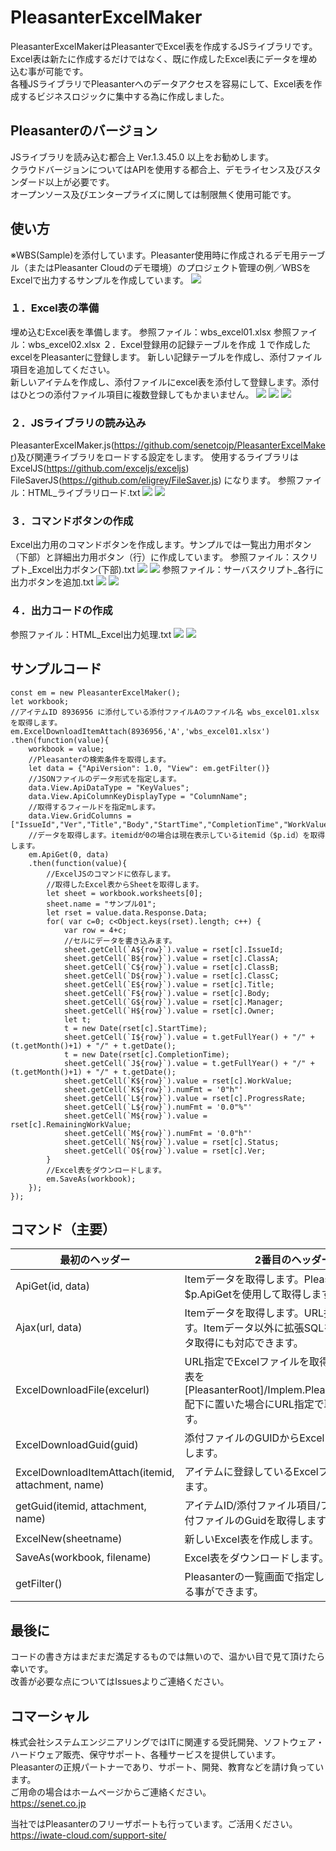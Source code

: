 # PleasanterExcelMaker

PleasanterExcelMakerはPleasanterでExcel表を作成するJSライブラリです。  
Excel表は新たに作成するだけではなく、既に作成したExcel表にデータを埋め込む事が可能です。  
各種JSライブラリでPleasanterへのデータアクセスを容易にして、Excel表を作成するビジネスロジックに集中する為に作成しました。

## Pleasanterのバージョン
JSライブラリを読み込む都合上 Ver.1.3.45.0 以上をお勧めします。  
クラウドバージョンについてはAPIを使用する都合上、デモライセンス及びスタンダード以上が必要です。  
オープンソース及びエンタープライズに関しては制限無く使用可能です。  
  
## 使い方
※WBS(Sample)を添付しています。Pleasanter使用時に作成されるデモ用テーブル（またはPleasanter Cloudのデモ環境）のプロジェクト管理の例／WBSをExcelで出力するサンプルを作成しています。
![](images/ScreenShot_2023-10-27_182527.png)

### １．Excel表の準備
埋め込むExcel表を準備します。
参照ファイル：wbs_excel01.xlsx
参照ファイル：wbs_excel02.xlsx
２．Excel登録用の記録テーブルを作成
１で作成したexcelをPleasanterに登録します。
新しい記録テーブルを作成し、添付ファイル項目を追加してください。  
新しいアイテムを作成し、添付ファイルにexcel表を添付して登録します。添付はひとつの添付ファイル項目に複数登録してもかまいません。
![](images/ScreenShot_2023-10-27_154350.png)
![](images/ScreenShot_2023-10-27_154405.png)
![](images/ScreenShot_2023-10-27_154418.png)

### ２．JSライブラリの読み込み
PleasanterExcelMaker.js(https://github.com/senetcojp/PleasanterExcelMaker)及び関連ライブラリをロードする設定をします。
使用するライブラリは
ExcelJS(https://github.com/exceljs/exceljs)
FileSaverJS(https://github.com/eligrey/FileSaver.js)
になります。
参照ファイル：HTML_ライブラリロード.txt
![](images/ScreenShot_2023-10-27_155502.png)
![](images/ScreenShot_2023-10-27_155511.png)

### ３．コマンドボタンの作成
Excel出力用のコマンドボタンを作成します。サンプルでは一覧出力用ボタン（下部）と詳細出力用ボタン（行）に作成しています。
参照ファイル：スクリプト_Excel出力ボタン(下部).txt
![](images/ScreenShot_2023-10-27_155541.png)
![](images/ScreenShot_2023-10-27_155549.png)
参照ファイル：サーバスクリプト_各行に出力ボタンを追加.txt
![](images/ScreenShot_2023-10-27_155605.png)
![](images/ScreenShot_2023-10-27_155616.png)

### ４．出力コードの作成  
参照ファイル：HTML_Excel出力処理.txt
![](images/ScreenShot_2023-10-27_155502.png)
![](images/ScreenShot_2023-10-27_155522.png)

## サンプルコード
```
const em = new PleasanterExcelMaker();
let workbook;
//アイテムID 8936956 に添付している添付ファイルAのファイル名 wbs_excel01.xlsx を取得します。
em.ExcelDownloadItemAttach(8936956,'A','wbs_excel01.xlsx')
.then(function(value){
    workbook = value;
    //Pleasanterの検索条件を取得します。
    let data = {"ApiVersion": 1.0, "View": em.getFilter()}
    //JSONファイルのデータ形式を指定します。
    data.View.ApiDataType = "KeyValues";
    data.View.ApiColumnKeyDisplayType = "ColumnName";
    //取得するフィールドを指定mします。
    data.View.GridColumns = ["IssueId","Ver","Title","Body","StartTime","CompletionTime","WorkValue","ProgressRate","RemainingWorkValue","Status","ClassA","ClassB","ClassC","Owner","Manager"];
    //データを取得します。itemidが0の場合は現在表示しているitemid（$p.id）を取得します。
    em.ApiGet(0, data)
    .then(function(value){
        //ExcelJSのコマンドに依存します。
        //取得したExcel表からSheetを取得します。
        let sheet = workbook.worksheets[0];
        sheet.name = "サンプル01";
        let rset = value.data.Response.Data;
        for( var c=0; c<Object.keys(rset).length; c++) {
            var row = 4+c;
            //セルにデータを書き込みます。
            sheet.getCell(`A${row}`).value = rset[c].IssueId;
            sheet.getCell(`B${row}`).value = rset[c].ClassA;
            sheet.getCell(`C${row}`).value = rset[c].ClassB;
            sheet.getCell(`D${row}`).value = rset[c].ClassC;
            sheet.getCell(`E${row}`).value = rset[c].Title;
            sheet.getCell(`F${row}`).value = rset[c].Body;
            sheet.getCell(`G${row}`).value = rset[c].Manager;
            sheet.getCell(`H${row}`).value = rset[c].Owner;
            let t;
            t = new Date(rset[c].StartTime);
            sheet.getCell(`I${row}`).value = t.getFullYear() + "/" + (t.getMonth()+1) + "/" + t.getDate();
            t = new Date(rset[c].CompletionTime);
            sheet.getCell(`J${row}`).value = t.getFullYear() + "/" + (t.getMonth()+1) + "/" + t.getDate();
            sheet.getCell(`K${row}`).value = rset[c].WorkValue;
            sheet.getCell(`K${row}`).numFmt = '0"h"'
            sheet.getCell(`L${row}`).value = rset[c].ProgressRate;
            sheet.getCell(`L${row}`).numFmt = '0.0"%"'
            sheet.getCell(`M${row}`).value = rset[c].RemainingWorkValue;
            sheet.getCell(`M${row}`).numFmt = '0.0"h"'
            sheet.getCell(`N${row}`).value = rset[c].Status;
            sheet.getCell(`O${row}`).value = rset[c].Ver;
        }
        //Excel表をダウンロードします。
        em.SaveAs(workbook);
    });
});
```

## コマンド（主要）
最初のヘッダー | 2番目のヘッダー
------------ | -------------
ApiGet(id, data) | Itemデータを取得します。Pleasanterの$p.ApiGetを使用して取得します。
Ajax(url, data) | Itemデータを取得します。URL指定で取得します。Itemデータ以外に拡張SQLを使用したデータ取得にも対応できます。
ExcelDownloadFile(excelurl) | URL指定でExcelファイルを取得します。Excel表を[PleasanterRoot]/Implem.Pleasanter/wwwroot配下に置いた場合にURL指定で取得が可能です。
ExcelDownloadGuid(guid) | 添付ファイルのGUIDからExcelファイルを取得します。
ExcelDownloadItemAttach(itemid, attachment, name) | アイテムに登録しているExcelファイルを取得します。
getGuid(itemid, attachment, name) | アイテムID/添付ファイル項目/ファイル名から添付ファイルのGuidを取得します。
ExcelNew(sheetname) | 新しいExcel表を作成します。
SaveAs(workbook, filename) | Excel表をダウンロードします。
getFilter() | Pleasanterの一覧画面で指定した条件を取得する事ができます。

## 最後に
コードの書き方はまだまだ満足するものでは無いので、温かい目で見て頂けたら幸いです。  
改善が必要な点についてはIssuesよりご連絡ください。

## コマーシャル
株式会社システムエンジニアリングではITに関連する受託開発、ソフトウェア・ハードウェア販売、保守サポート、各種サービスを提供しています。  
Pleasanterの正規パートナーであり、サポート、開発、教育などを請け負っています。  
ご用命の場合はホームページからご連絡ください。  
https://senet.co.jp

当社ではPleasanterのフリーザポートも行っています。ご活用ください。  
https://iwate-cloud.com/support-site/